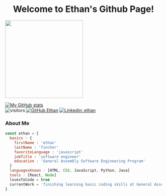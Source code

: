 <h1 align='center'>Welcome to Ethan's Github Page!</h1><img src='https://media1.giphy.com/media/OkJat1YNdoD3W/giphy.gif' width = '250'>

[![My GitHub stats](https://github-readme-stats.vercel.app/api?username=ethanfincher)](https://github.com/ethanfincher/github-readme-stats)
<br/>
![visitors](https://visitor-badge.glitch.me/badge?page_id=README.md)
[![GitHub Ethan](https://img.shields.io/github/followers/ethanfincher?label=follow&style=social)](https://github.com/ethanfincher)
[![Linkedin: ethan](https://img.shields.io/badge/-ethanfincher-blue?style=flat-square&logo=Linkedin&logoColor=white&link=https://www.linkedin.com/in/ethan-fincher/)](https://www.linkedin.com/in/ethan-fincher-3959621a5/)
<br/>
<h3>About Me</h3>

```javascript
const ethan = {
  basics : { 
    firstName : 'ethan'
    lastName : 'fincher'
    favoriteLanguage : 'javascript'
    jobTitle : 'software engineer'
    education : 'General Assembly Software Engineering Program' 
  }
  languagesKnown : [HTML, CSS, JavaScript, Python, Java]
  tools : [React, Node]
  lovesToCode = true
  currentWork = 'finishing learning basic coding skills at General Assembly Software Engineering!'
}
```
<!--
**ethanfincher/ethanfincher** is a ✨ _special_ ✨ repository because its `README.md` (this file) appears on your GitHub profile.

Here are some ideas to get you started:

- 🔭 I’m currently working on ...
- 🌱 I’m currently learning ...
- 👯 I’m looking to collaborate on ...
- 🤔 I’m looking for help with ...
- 💬 Ask me about ...
- 📫 How to reach me: ...
- 😄 Pronouns: ...
- ⚡ Fun fact: ...
-->
